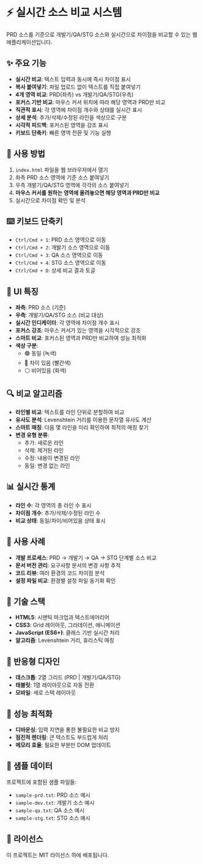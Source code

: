 # ⚡ 실시간 소스 비교 시스템

PRD 소스를 기준으로 개발기/QA/STG 소스와 실시간으로 차이점을 비교할 수 있는 웹 애플리케이션입니다.

## ✨ 주요 기능

- **실시간 비교**: 텍스트 입력과 동시에 즉시 차이점 표시
- **복사 붙여넣기**: 파일 업로드 없이 텍스트를 직접 붙여넣기
- **4개 영역 비교**: PRD(좌측) vs 개발기/QA/STG(우측)
- **포커스 기반 비교**: 마우스 커서 위치에 따라 해당 영역과 PRD만 비교
- **직관적 표시**: 각 영역에 차이점 개수와 상태를 실시간 표시
- **상세 분석**: 추가/삭제/수정된 라인을 색상으로 구분
- **시각적 피드백**: 포커스된 영역을 강조 표시
- **키보드 단축키**: 빠른 영역 전환 및 기능 실행

## 🚀 사용 방법

1. `index.html` 파일을 웹 브라우저에서 열기
2. 좌측 PRD 소스 영역에 기준 소스 붙여넣기
3. 우측 개발기/QA/STG 영역에 각각의 소스 붙여넣기
4. **마우스 커서를 원하는 영역에 올려놓으면 해당 영역과 PRD만 비교**
5. 실시간으로 차이점 확인 및 분석

## ⌨️ 키보드 단축키

- `Ctrl/Cmd + 1`: PRD 소스 영역으로 이동
- `Ctrl/Cmd + 2`: 개발기 소스 영역으로 이동
- `Ctrl/Cmd + 3`: QA 소스 영역으로 이동
- `Ctrl/Cmd + 4`: STG 소스 영역으로 이동
- `Ctrl/Cmd + D`: 상세 비교 결과 토글

## 🎨 UI 특징

- **좌측**: PRD 소스 (기준)
- **우측**: 개발기/QA/STG 소스 (비교 대상)
- **실시간 인디케이터**: 각 영역에 차이점 개수 표시
- **포커스 강조**: 마우스 커서가 있는 영역을 시각적으로 강조
- **스마트 비교**: 포커스된 영역과 PRD만 비교하여 성능 최적화
- **색상 구분**: 
  - 🟢 동일 (녹색)
  - 🔴 차이 있음 (빨간색)
  - ⚪ 비어있음 (회색)

## 🔍 비교 알고리즘

- **라인별 비교**: 텍스트를 라인 단위로 분할하여 비교
- **유사도 분석**: Levenshtein 거리를 이용한 문자열 유사도 계산
- **스마트 매칭**: 다음 몇 라인을 미리 확인하여 최적의 매칭 찾기
- **변경 유형 분류**:
  - 추가: 새로운 라인
  - 삭제: 제거된 라인
  - 수정: 내용이 변경된 라인
  - 동일: 변경 없는 라인

## 📊 실시간 통계

- **라인 수**: 각 영역의 총 라인 수 표시
- **차이점 개수**: 추가/삭제/수정된 라인 수
- **비교 상태**: 동일/차이/비어있음 상태 표시

## 🎯 사용 사례

- **개발 프로세스**: PRD → 개발기 → QA → STG 단계별 소스 비교
- **문서 버전 관리**: 요구사항 문서의 변경 사항 추적
- **코드 리뷰**: 여러 환경의 코드 차이점 분석
- **설정 파일 비교**: 환경별 설정 파일 동기화 확인

## 🔧 기술 스택

- **HTML5**: 시맨틱 마크업과 텍스트에어리어
- **CSS3**: Grid 레이아웃, 그라데이션, 애니메이션
- **JavaScript (ES6+)**: 클래스 기반 실시간 처리
- **알고리즘**: Levenshtein 거리, 휴리스틱 매칭

## 📱 반응형 디자인

- **데스크톱**: 2열 그리드 (PRD | 개발기/QA/STG)
- **태블릿**: 1열 레이아웃으로 자동 전환
- **모바일**: 세로 스택 레이아웃

## 🚀 성능 최적화

- **디바운싱**: 입력 지연을 통한 불필요한 비교 방지
- **점진적 렌더링**: 큰 텍스트도 부드럽게 처리
- **메모리 효율**: 필요한 부분만 DOM 업데이트

## 📄 샘플 데이터

프로젝트에 포함된 샘플 파일들:
- `sample-prd.txt`: PRD 소스 예시
- `sample-dev.txt`: 개발기 소스 예시  
- `sample-qa.txt`: QA 소스 예시
- `sample-stg.txt`: STG 소스 예시

## 📄 라이선스

이 프로젝트는 MIT 라이선스 하에 배포됩니다.
